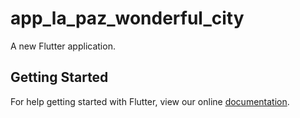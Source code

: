 # app_la_paz_wonderful_city

A new Flutter application.

## Getting Started

For help getting started with Flutter, view our online
[documentation](https://flutter.io/).
